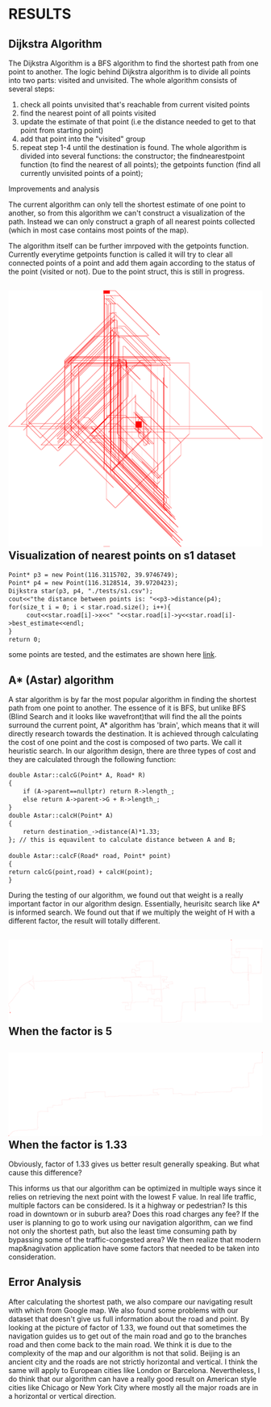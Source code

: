# RESULTS

## Dijkstra Algorithm

The Dijkstra Algorithm is a BFS algorithm to find the shortest path from one point to another. The logic behind Dijkstra algorithm is to divide all points into two parts: visited and unvisited. The whole algorithm consists of several steps:
1. check all points unvisited that's reachable from current visited points
2. find the nearest point of all points visited
3. update the estimate of that point (i.e the distance needed to get to that point from starting point)
4. add that point into the "visited" group
5. repeat step 1-4 until the destination is found.
The whole algorithm is divided into several functions: 
the constructor; the findnearestpoint function (to find the nearest of all points); the getpoints function (find all currently unvisited points of a point);

Improvements and analysis

The current algorithm can only tell the shortest estimate of one point to another, so from this algorithm we can't construct a visualization of the path. Instead we can only construct a graph of all nearest points collected (which in most case contains most points of the map). 

The algorithm itself can be further imrpoved with the getpoints function. Currently everytime getpoints function is called it will try to clear all connected points of a point and add them again according to the status of the point (visited or not). Due to the point struct, this is still in progress.

![image](dddd.png)
Visualization of nearest points on s1 dataset
--------------------------------------------

    Point* p3 = new Point(116.3115702, 39.9746749);
    Point* p4 = new Point(116.3128514, 39.9720423);
    Dijkstra star(p3, p4, "./tests/s1.csv");
    cout<<"the distance between points is: "<<p3->distance(p4);
    for(size_t i = 0; i < star.road.size(); i++){
         cout<<star.road[i]->x<<" "<<star.road[i]->y<<star.road[i]->best_estimate<<endl;
    }
    return 0;
some points are tested, and the estimates are shown here [link](https://github-dev.cs.illinois.edu/cs225-sp21/mqiu3-daweix3-hanbog2-lurenw2/blob/master/tests.txt).

## A* (Astar) algorithm

A star algorithm is by far the most popular algorithm in finding the shortest path from one point to another. The essence of it is BFS, but unlike BFS (Blind Search and it looks like wavefront)that will find the all the points surround the current point, A* algorithm has 'brain', which means that it will directly research towards the destination. It is achieved through calculating the cost of one point and the cost is composed of two parts. We call it heuristic search. In our algorithm design, there are three types of cost and they are calculated through the following function:



    double Astar::calcG(Point* A, Road* R) 
    {
    	if (A->parent==nullptr) return R->length_;
    	else return A->parent->G + R->length_;
    }
    double Astar::calcH(Point* A) 
    {
    	return destination_->distance(A)*1.33;
    }; // this is equavilent to calculate distance between A and B;

    double Astar::calcF(Road* road, Point* point) 
    {
    return calcG(point,road) + calcH(point);
    }

 
During the testing of our algorithm, we found out that weight is a really important factor in our algorithm design. Essentially, heurisitc search like A* is informed search. We found out that if we multiply the weight of H with a different factor, the result will totally different.

![image](factor5.png)
When the factor is 5
--------------------------------------------
![image](factor1.33.png)
When the factor is 1.33
--------------------------------------------
Obviously, factor of 1.33 gives us better result generally speaking. But what cause this difference?



This informs us that our algorithm can be optimized in multiple ways since it relies on retrieving the next point with the lowest F value. In real life traffic, multiple factors can be considered. Is it a highway or pedestrian? Is this road in downtown or in suburb area? Does this road charges any fee? If the user is planning to go to work using our navigation algorithm, can we find not only the shortest path, but also the least time consuming path by bypassing some of the traffic-congested area? We then realize that modern map&nagivation application have some factors that needed to be taken into consideration. 

## Error Analysis
After calculating the shortest path, we also compare our navigating result with which from Google map. We also found some problems with our dataset that doesn't give us full information about the road and point. By looking at the picture of factor of 1.33, we found out that sometimes the navigation guides us to get out of the main road and go to the branches road and then come back to the main road. We think it is due to the complexity of the map and our algorithm is not that solid. Beijing is an ancient city and the roads are not strictly horizontal and vertical. I think the same will apply to European cities like London or Barcelona. Nevertheless, I do think that our algorithm can have a really good result on American style cities like Chicago or New York City where mostly all the major roads are in a horizontal or vertical direction. 
